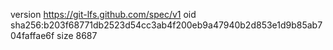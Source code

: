 version https://git-lfs.github.com/spec/v1
oid sha256:b203f68771db2523d54cc3ab4f200eb9a47940b2d853e1d9b85ab704faffae6f
size 8687

